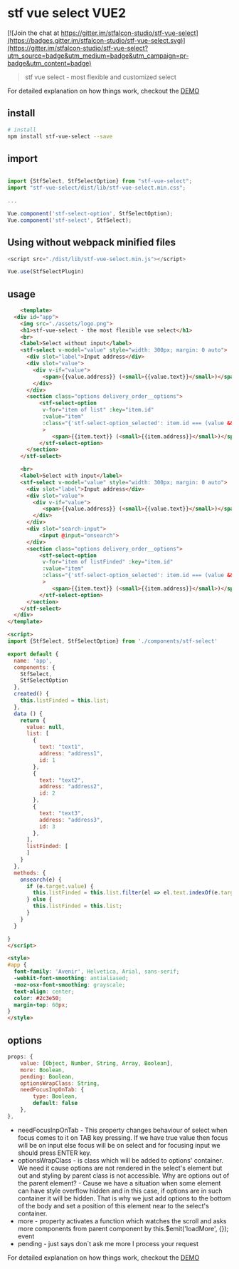 # stf vue select VUE2

[![Join the chat at https://gitter.im/stfalcon-studio/stf-vue-select](https://badges.gitter.im/stfalcon-studio/stf-vue-select.svg)](https://gitter.im/stfalcon-studio/stf-vue-select?utm_source=badge&utm_medium=badge&utm_campaign=pr-badge&utm_content=badge)

> stf vue select - most flexible and customized select

For detailed explanation on how things work, checkout the [DEMO](https://stfalcon-studio.github.io/stf-vue-select/dist/)

## install

``` bash
# install 
npm install stf-vue-select --save


```
## import 
``` js

import {StfSelect, StfSelectOption} from "stf-vue-select";
import "stf-vue-select/dist/lib/stf-vue-select.min.css";

...

Vue.component('stf-select-option', StfSelectOption);
Vue.component('stf-select', StfSelect);


```

## Using without webpack minified files

``` js
<script src="./dist/lib/stf-vue-select.min.js"></script>

Vue.use(StfSelectPlugin) 

```

## usage

``` html
    <template>
  <div id="app">
    <img src="./assets/logo.png">
    <h1>stf-vue-select - the most flexible vue select</h1>
    <br>
    <label>Select without input</label>
    <stf-select v-model="value" style="width: 300px; margin: 0 auto">
      <div slot="label">Input address</div>
      <div slot="value">
        <div v-if="value">
           <span>{{value.address}} (<small>{{value.text}}</small>)</span>
        </div>
      </div>
      <section class="options delivery_order__options">
          <stf-select-option  
           v-for="item of list" :key="item.id"
           :value="item"
           :class="{'stf-select-option_selected': item.id === (value && value.id)}" 
           >
              <span>{{item.text}} (<small>{{item.address}}</small>)</span>
          </stf-select-option>
      </section>
    </stf-select>

    <br>
    <label>Select with input</label>
    <stf-select v-model="value" style="width: 300px; margin: 0 auto">
      <div slot="label">Input address</div>
      <div slot="value">
        <div v-if="value">
           <span>{{value.address}} (<small>{{value.text}}</small>)</span>
        </div>
      </div>
      <div slot="search-input">
          <input @input="onsearch">
      </div>
      <section class="options delivery_order__options">
          <stf-select-option  
           v-for="item of listFinded" :key="item.id"
           :value="item"
           :class="{'stf-select-option_selected': item.id === (value && value.id)}" 
           >
              <span>{{item.text}} (<small>{{item.address}}</small>)</span>
          </stf-select-option>
      </section>
    </stf-select>
  </div>
</template>

<script>
import {StfSelect, StfSelectOption} from './components/stf-select'

export default {
  name: 'app',
  components: {
    StfSelect, 
    StfSelectOption
  },
  created() {
    this.listFinded = this.list;
  },
  data () {
    return {
      value: null,
      list: [
        {
          text: "text1",
          address: "address1",
          id: 1
        },
        {
          text: "text2",
          address: "address2",
          id: 2
        },
        {
          text: "text3",
          address: "address3",
          id: 3
        },
      ],
      listFinded: [
      ]
    }
  },
  methods: {
    onsearch(e) {
      if (e.target.value) {
        this.listFinded = this.list.filter(el => el.text.indexOf(e.target.value) !== -1 || el.address.indexOf(e.target.value) !== -1);
      } else {
        this.listFinded = this.list;
      }
    }
  }

}
</script>

<style>
#app {
  font-family: 'Avenir', Helvetica, Arial, sans-serif;
  -webkit-font-smoothing: antialiased;
  -moz-osx-font-smoothing: grayscale;
  text-align: center;
  color: #2c3e50;
  margin-top: 60px;
}
</style>


```

## options
```js
props: {
    value: [Object, Number, String, Array, Boolean],
    more: Boolean,
    pending: Boolean,
    optionsWrapClass: String,
    needFocusInpOnTab: {
        type: Boolean,
        default: false
    },
},

```
- needFocusInpOnTab - This property changes behaviour of select when focus comes to it on TAB key pressing. If we have true value then focus will be on input else focus will be on select and for focusing input we should press ENTER key.
- optionsWrapClass - is class which will be added to options' container. We need it cause options are not rendered in the select's element but out and styling by parent class is not accessible. Why are options out of the parent element? - Cause we have a situation when some element can have style overflow hidden and in this case, if options are in such container it will be hidden. That is why we just add options to the bottom of the body and set a position of this element near to the select's container.
- more - property activates a function which watches the scroll and asks more components from parent component by this.$emit('loadMore', {}); event
- pending - just says don`t ask me more I process your request


For detailed explanation on how things work, checkout the [DEMO](https://stfalcon-studio.github.io/stf-vue-select/dist/)
